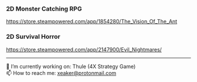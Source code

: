 ###  2D Monster Catching RPG 
 https://store.steampowered.com/app/1854280/The_Vision_Of_The_Ant   

### 2D Survival Horror  
https://store.steampowered.com/app/2147900/Evil_Nightmares/

---
🌱 I’m currently working on: Thule (4X Strategy Game)  
📫 How to reach me: xeaker@protonmail.com

